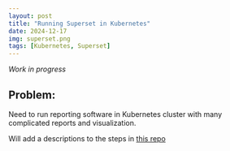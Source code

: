 ```yaml
---
layout: post
title: "Running Superset in Kubernetes"
date: 2024-12-17
img: superset.png
tags: [Kubernetes, Superset]
---
```

_Work in progress_
&nbsp;

## Problem:
Need to run reporting software in Kubernetes cluster with many complicated reports and visualization.

Will add a descriptions to the steps in [this repo](https://github.com/kraftaa/superset-api) 